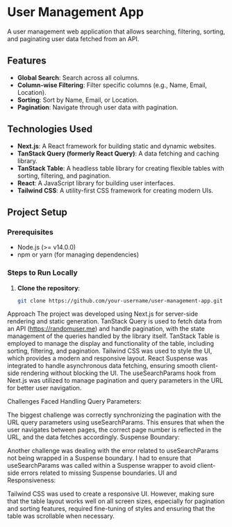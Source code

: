 # User Management App

A user management web application that allows searching, filtering, sorting, and paginating user data fetched from an API.

## Features

- **Global Search**: Search across all columns.
- **Column-wise Filtering**: Filter specific columns (e.g., Name, Email, Location).
- **Sorting**: Sort by Name, Email, or Location.
- **Pagination**: Navigate through user data with pagination.

## Technologies Used

- **Next.js**: A React framework for building static and dynamic websites.
- **TanStack Query (formerly React Query)**: A data fetching and caching library.
- **TanStack Table**: A headless table library for creating flexible tables with sorting, filtering, and pagination.
- **React**: A JavaScript library for building user interfaces.
- **Tailwind CSS**: A utility-first CSS framework for creating modern UIs.

## Project Setup

### Prerequisites

- Node.js (>= v14.0.0)
- npm or yarn (for managing dependencies)

### Steps to Run Locally

1. **Clone the repository**:
   ```bash
   git clone https://github.com/your-username/user-management-app.git

Approach
The project was developed using Next.js for server-side rendering and static generation.
TanStack Query is used to fetch data from an API (https://randomuser.me) and handle pagination, with the state management of the queries handled by the library itself.
TanStack Table is employed to manage the display and functionality of the table, including sorting, filtering, and pagination.
Tailwind CSS was used to style the UI, which provides a modern and responsive layout.
React Suspense was integrated to handle asynchronous data fetching, ensuring smooth client-side rendering without blocking the UI.
The useSearchParams hook from Next.js was utilized to manage pagination and query parameters in the URL for better user navigation.


Challenges Faced
Handling Query Parameters:

The biggest challenge was correctly synchronizing the pagination with the URL query parameters using useSearchParams. This ensures that when the user navigates between pages, the correct page number is reflected in the URL, and the data fetches accordingly.
Suspense Boundary:

Another challenge was dealing with the error related to useSearchParams not being wrapped in a Suspense boundary. I had to ensure that useSearchParams was called within a Suspense wrapper to avoid client-side errors related to missing Suspense boundaries.
UI and Responsiveness:

Tailwind CSS was used to create a responsive UI. However, making sure that the table layout works well on all screen sizes, especially for pagination and sorting features, required fine-tuning of styles and ensuring that the table was scrollable when necessary.